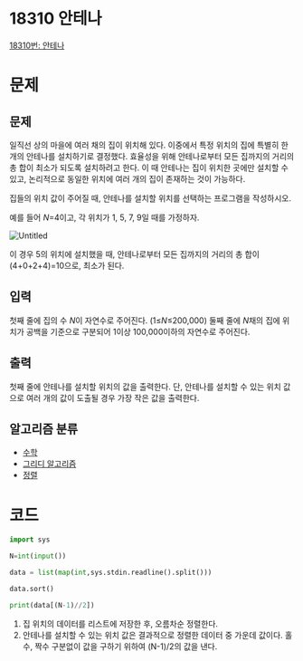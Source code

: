 # 18310 안테나

[18310번: 안테나](https://www.acmicpc.net/problem/18310)

# 문제

## 문제

일직선 상의 마을에 여러 채의 집이 위치해 있다. 이중에서 특정 위치의 집에 특별히 한 개의 안테나를 설치하기로 결정했다. 효율성을 위해 안테나로부터 모든 집까지의 거리의 총 합이 최소가 되도록 설치하려고 한다. 이 때 안테나는 집이 위치한 곳에만 설치할 수 있고, 논리적으로 동일한 위치에 여러 개의 집이 존재하는 것이 가능하다.

집들의 위치 값이 주어질 때, 안테나를 설치할 위치를 선택하는 프로그램을 작성하시오.

예를 들어 *N*=4이고, 각 위치가 1, 5, 7, 9일 때를 가정하자.

![Untitled](https://s3-us-west-2.amazonaws.com/secure.notion-static.com/1cb1ff94-79b8-4bcb-b7c7-5924bc832be5/Untitled.png)

이 경우 5의 위치에 설치했을 때, 안테나로부터 모든 집까지의 거리의 총 합이 (4+0+2+4)=10으로, 최소가 된다.

## 입력

첫째 줄에 집의 수 *N*이 자연수로 주어진다. (1≤*N*≤200,000) 둘째 줄에 *N*채의 집에 위치가 공백을 기준으로 구분되어 1이상 100,000이하의 자연수로 주어진다.

## 출력

첫째 줄에 안테나를 설치할 위치의 값을 출력한다. 단, 안테나를 설치할 수 있는 위치 값으로 여러 개의 값이 도출될 경우 가장 작은 값을 출력한다.

## 알고리즘 분류

- [수학](https://www.acmicpc.net/problem/tag/124)
- [그리디 알고리즘](https://www.acmicpc.net/problem/tag/33)
- [정렬](https://www.acmicpc.net/problem/tag/97)

# 코드

```python
import sys

N=int(input())

data = list(map(int,sys.stdin.readline().split()))

data.sort()

print(data[(N-1)//2])
```

1. 집 위치의 데이터를 리스트에 저장한 후, 오름차순 정렬한다.
2. 안테나를 설치할 수 있는 위치 값은 결과적으로 정렬한 데이터 중 가운데 값이다. 홀수, 짝수 구분없이 값을 구하기 위하여 (N-1)/2의 값을 낸다.